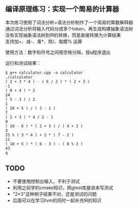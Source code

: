 ## 编译原理练习：实现一个简易的计算器

本次练习使用了词法分析+语法分析制作了一个简易的算数解释器  
通过词法分析将输入代码分成多个token，再生成构建抽象语法树  
没有实现抽象语法树到IR的转换，而是直接转换为计算结果  
支持加+、减-、乘*、除/、取模% 运算  

使用方法：数字和符号之间用空格分隔，按q程序退出  

运行和测试结果：  
```
$ g++ calculator.cpp -o calculator  
./calculator 
( 2 + 3 * 4 ) - ( 6 / 2 ) * ( 2 + 3 )
-1
( 8 + 4 ) * 2
24
( 5 - 3 ) / 2
1
( 10 + 5 ) / ( 3 - 1 )
7
( 2 + 3 ) * 4 / 2 - 1
9
( 10 - 6 ) * ( 2 + 3 ) / ( 4 + 2 )
3
25 % ( 3 * 4 ) + 2 * ( 7 - 2 )
11
( 10 + 5 ) * ( 6 - 3 ) - ( 8 % 3 )
43
q
```

## TODO

* 不要使用控制台输入，不利于测试
* 利用之前学的cmake知识，把gtest库接进来写测试
* "2*3"这种例子结果不对，还是测试的问题
* 后面可以在学习llvm的同时一起补充IR的知识